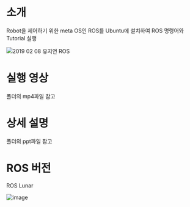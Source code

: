 # 소개
Robot을 제어하기 위한 meta OS인 ROS를 Ubuntu에 설치하여 ROS 명령어와 Tutorial 실행

![2019 02 08 유지연 ROS](https://user-images.githubusercontent.com/57094856/134802201-54026f75-8312-4769-8352-ee74f4706daf.jpg)

# 실행 영상
폴더의 mp4파일 참고

# 상세 설명
폴더의 ppt파일 참고

# ROS 버전
ROS Lunar 

![image](https://user-images.githubusercontent.com/57094856/134802106-cb7a33f4-f980-402c-9da8-5893f9a55b65.png)
